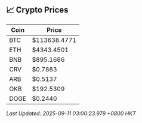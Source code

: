 ## 📈 Crypto Prices

| Coin | Price |
| ---- | ----- |
| BTC | $113638.4771 |
| ETH | $4343.4501 |
| BNB | $895.1686 |
| CRV | $0.7883 |
| ARB | $0.5137 |
| OKB | $192.5309 |
| DOGE | $0.2440 |

_Last Updated: 2025-09-11 03:00:23.979 +0800 HKT_